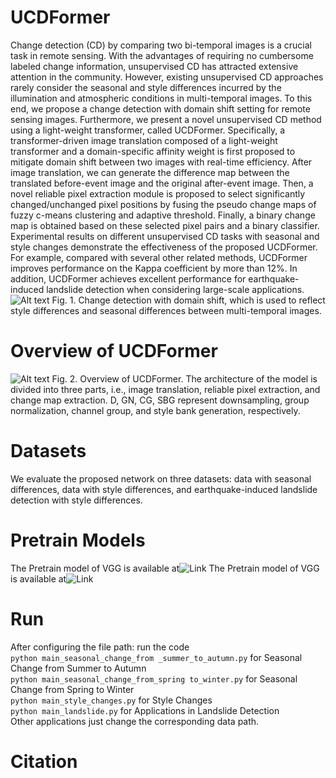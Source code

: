 # UCDFormer
Change detection (CD) by comparing two bi-temporal images is a crucial task in remote sensing. With the advantages of requiring no cumbersome labeled change information, unsupervised CD has attracted extensive attention in the community. However,  existing unsupervised CD approaches rarely consider the seasonal  and style differences incurred by the illumination and atmospheric conditions in multi-temporal images. To this end, we propose a change detection with domain shift setting for remote sensing images. Furthermore, we present a novel  unsupervised CD method using a light-weight transformer, called UCDFormer. Specifically,  a transformer-driven image translation composed of a light-weight transformer and a domain-specific affinity weight is first proposed to mitigate domain shift between two images with real-time efficiency. After image translation, we can generate the difference map between the translated before-event image and the original after-event image. Then, a novel reliable pixel extraction module is proposed to select significantly changed/unchanged pixel positions by fusing the pseudo change maps of fuzzy c-means clustering and adaptive threshold. Finally, a binary change map is obtained based on these selected pixel pairs and a binary classifier.  Experimental results on different unsupervised CD tasks with seasonal  and style changes demonstrate the effectiveness of the proposed UCDFormer. For example, compared with several other related methods, UCDFormer improves performance on the Kappa coefficient by more than 12\%. In addition, UCDFormer achieves excellent performance for   earthquake-induced landslide detection when considering large-scale applications.
![Alt text](https://github.com/zhu-xlab/UCDFormer/blob/main/UCDFormer/Figures/fig0.jpg)
Fig. 1. Change detection with domain shift, which is used to reflect style differences and seasonal differences between multi-temporal images.
# Overview of UCDFormer
![Alt text](https://github.com/zhu-xlab/UCDFormer/blob/main/UCDFormer/Figures/fig1.jpg)
Fig. 2. Overview of UCDFormer.  The architecture of the model is divided into three parts, 	i.e., image translation, reliable pixel extraction, and change map extraction.  D, GN, CG, SBG represent downsampling, group normalization, channel group, and style bank generation, respectively.
# Datasets
We evaluate the proposed network on three datasets: data with seasonal differences, data with style differences, and earthquake-induced landslide detection with style differences.
# Pretrain Models
The Pretrain model of VGG is available at![Link](https://drive.google.com/file/d/1OIAOQv3zw5XHoPpcD2e7Nw39N5mYw74J/view?usp=drive_link)
The Pretrain model of VGG is available at![Link]()
# Run
After configuring the file path: run the code  
`python main_seasonal_change_from _summer_to_autumn.py` for Seasonal Change from Summer to Autumn  
`python main_seasonal_change_from_spring to_winter.py` for Seasonal Change from Spring to Winter  
`python main_style_changes.py` for Style Changes  
`python main_landslide.py` for Applications in Landslide Detection  
Other applications just change the corresponding data path.
# Citation
